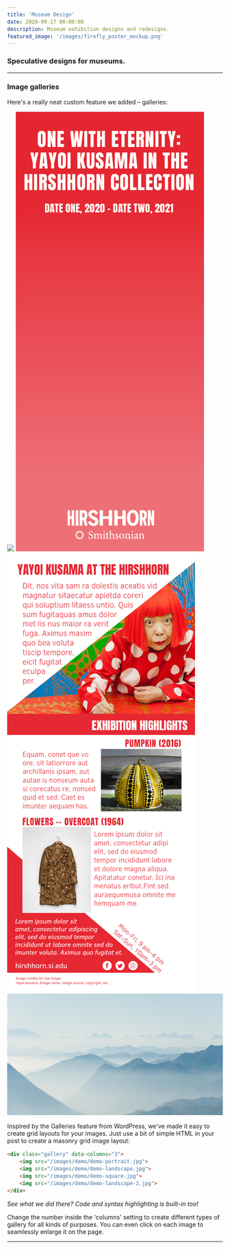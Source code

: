 ```yaml
---
title: 'Museum Design'
date: 2020-09-17 00:00:00
description: Museum exhibition designs and redesigns.
featured_image: '/images/firefly_poster_mockup.png'
---
```



### Speculative designs for museums.

---

### Image galleries

Here's a really neat custom feature we added – galleries:

<div class="gallery" data-columns="3">
	<img src="/images/onewitheternity.PNG">
	<img src="/images/kusama_red.PNG">
	<img src="/images/kusama_red_verso.PNG">
	<img src="/images/demo/demo-landscape-2.jpg">
</div>

Inspired by the Galleries feature from WordPress, we've made it easy to create grid layouts for your images. Just use a bit of simple HTML in your post to create a masonry grid image layout:

```html
<div class="gallery" data-columns="3">
    <img src="/images/demo/demo-portrait.jpg">
    <img src="/images/demo/demo-landscape.jpg">
    <img src="/images/demo/demo-square.jpg">
    <img src="/images/demo/demo-landscape-2.jpg">
</div>
```

*See what we did there? Code and syntax highlighting is built-in too!*

Change the number inside the 'columns' setting to create different types of gallery for all kinds of purposes. You can even click on each image to seamlessly enlarge it on the page.

---
